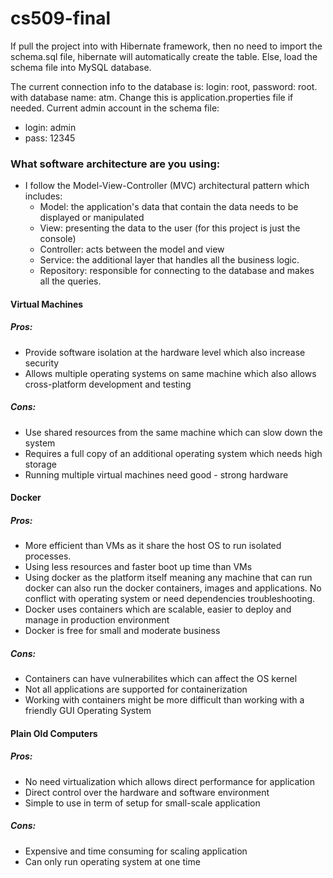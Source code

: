 # cs509-final

If pull the project into with Hibernate framework, then no need to import the schema.sql file, hibernate will automatically create the table.
Else, load the schema file into MySQL database.

The current connection info to the database is: login: root, password: root. with database name: atm. Change this is application.properties file if needed.
Current admin account in the schema file:
- login: admin
- pass: 12345


### What software architecture are you using:
- I follow the Model-View-Controller (MVC) architectural pattern which includes:
    - Model: the application's data that contain the data needs to be displayed or manipulated
    - View: presenting the data to the user (for this project is just the console)
    - Controller: acts between the model and view
    - Service: the additional layer that handles all the business logic.
    - Repository: responsible for connecting to the database and makes all the queries.
 
#### Virtual Machines
##### Pros:
- Provide software isolation at the hardware level which also increase security
- Allows multiple operating systems on same machine which also allows cross-platform development and testing
##### Cons:
- Use shared resources from the same machine which can slow down the system
- Requires a full copy of an additional operating system which needs high storage
- Running multiple virtual machines need good - strong hardware

#### Docker
##### Pros:
- More efficient than VMs as it share the host OS to run isolated processes.
- Using less resources and faster boot up time than VMs
- Using docker as the platform itself meaning any machine that can run docker can also run the docker containers, images and applications. No conflict with operating system or need dependencies troubleshooting.
- Docker uses containers which are scalable, easier to deploy and manage in production environment
- Docker is free for small and moderate business
##### Cons:
- Containers can have vulnerabilites which can affect the OS kernel
- Not all applications are supported for containerization
- Working with containers might be more difficult than working with a friendly GUI Operating System

#### Plain Old Computers
##### Pros:
- No need virtualization which allows direct performance for application
- Direct control over the hardware and software environment
- Simple to use in term of setup for small-scale application
##### Cons:
- Expensive and time consuming for scaling application
- Can only run operating system at one time

